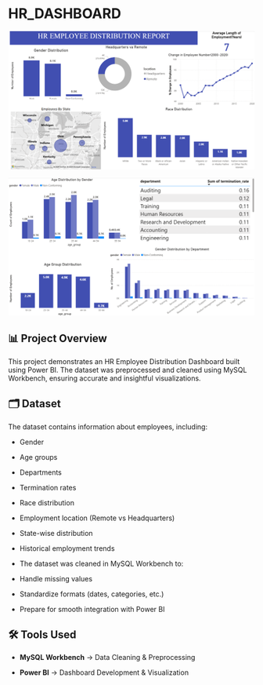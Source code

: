 # HR_DASHBOARD

![Dashboard screenshot](https://github.com/Anurag-Deb/HR_DASHBOARD/blob/main/Screenshot%202025-08-05%20165015.png?raw=true)

![Dashboard screenshot](https://github.com/Anurag-Deb/HR_DASHBOARD/blob/main/Screenshot%202025-08-05%20165052.png?raw=true)

__📊 Project Overview__
---

This project demonstrates an HR Employee Distribution Dashboard built using Power BI.
The dataset was preprocessed and cleaned using MySQL Workbench, ensuring accurate and insightful visualizations.

__🗂️ Dataset__
---

The dataset contains information about employees, including:

- Gender

- Age groups

- Departments

- Termination rates

- Race distribution

- Employment location (Remote vs Headquarters)

- State-wise distribution

- Historical employment trends

- The dataset was cleaned in MySQL Workbench to:

- Handle missing values

- Standardize formats (dates, categories, etc.)

- Prepare for smooth integration with Power BI

__🛠️ Tools Used__
---

- __MySQL Workbench__ → Data Cleaning & Preprocessing

- __Power BI__ → Dashboard Development & Visualization

